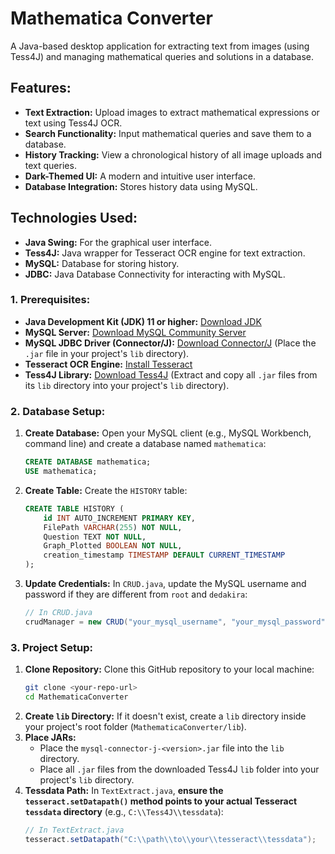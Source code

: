 # Mathematica Converter

A Java-based desktop application for extracting text from images (using Tess4J) and managing mathematical queries and solutions in a database.

## Features:

* **Text Extraction:** Upload images to extract mathematical expressions or text using Tess4J OCR.
* **Search Functionality:** Input mathematical queries and save them to a database.
* **History Tracking:** View a chronological history of all image uploads and text queries.
* **Dark-Themed UI:** A modern and intuitive user interface.
* **Database Integration:** Stores history data using MySQL.

## Technologies Used:

* **Java Swing:** For the graphical user interface.
* **Tess4J:** Java wrapper for Tesseract OCR engine for text extraction.
* **MySQL:** Database for storing history.
* **JDBC:** Java Database Connectivity for interacting with MySQL.

### 1. Prerequisites:

* **Java Development Kit (JDK) 11 or higher:** [Download JDK](https://www.oracle.com/java/technologies/downloads/)
* **MySQL Server:** [Download MySQL Community Server](https://dev.mysql.com/downloads/mysql/)
* **MySQL JDBC Driver (Connector/J):** [Download Connector/J](https://dev.mysql.com/downloads/connector/j/) (Place the `.jar` file in your project's `lib` directory).
* **Tesseract OCR Engine:** [Install Tesseract](https://tesseract-ocr.github.io/tessdoc/Installation.html)
* **Tess4J Library:** [Download Tess4J](https://sourceforge.net/projects/tess4j/files/) (Extract and copy all `.jar` files from its `lib` directory into your project's `lib` directory).

### 2. Database Setup:

1.  **Create Database:** Open your MySQL client (e.g., MySQL Workbench, command line) and create a database named `mathematica`:
    ```sql
    CREATE DATABASE mathematica;
    USE mathematica;
    ```
2.  **Create Table:** Create the `HISTORY` table:
    ```sql
    CREATE TABLE HISTORY (
        id INT AUTO_INCREMENT PRIMARY KEY,
        FilePath VARCHAR(255) NOT NULL,
        Question TEXT NOT NULL,
        Graph_Plotted BOOLEAN NOT NULL,
        creation_timestamp TIMESTAMP DEFAULT CURRENT_TIMESTAMP
    );
    ```
3.  **Update Credentials:** In `CRUD.java`, update the MySQL username and password if they are different from `root` and `dedakira`:
    ```java
    // In CRUD.java
    crudManager = new CRUD("your_mysql_username", "your_mysql_password");
    ```

### 3. Project Setup:

1.  **Clone Repository:** Clone this GitHub repository to your local machine:
    ```bash
    git clone <your-repo-url>
    cd MathematicaConverter
    ```
2.  **Create `lib` Directory:** If it doesn't exist, create a `lib` directory inside your project's root folder (`MathematicaConverter/lib`).
3.  **Place JARs:**
    * Place the `mysql-connector-j-<version>.jar` file into the `lib` directory.
    * Place all `.jar` files from the downloaded Tess4J `lib` folder into your project's `lib` directory.
4.  **Tessdata Path:** In `TextExtract.java`, **ensure the `tesseract.setDatapath()` method points to your actual Tesseract `tessdata` directory** (e.g., `C:\\Tess4J\\tessdata`):
    ```java
    // In TextExtract.java
    tesseract.setDatapath("C:\\path\\to\\your\\tesseract\\tessdata");
    ```
